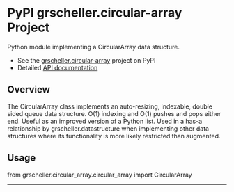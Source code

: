 # PyPI grscheller.circular-array Project

Python module implementing a CircularArray data structure.

* See the [grscheller.circular-array][1] project on PyPI
* Detailed [API documentation][2]

## Overview

The CircularArray class implements an auto-resizing, indexable, double
sided queue data structure. O(1) indexing and O(1) pushes and pops
either end. Useful as an improved version of a Python list. Used in
a has-a relationship by grscheller.datastructure when implementing other
data structures where its functionality is more likely restricted than
augmented.

## Usage

from grscheller.circular_array.circular_array import CircularArray

---

[1]: https://pypi.org/project/grscheller.circular-array/
[2]: https://grscheller.github.io/circular-array/API/development/html/grscheller/circular_array.html
